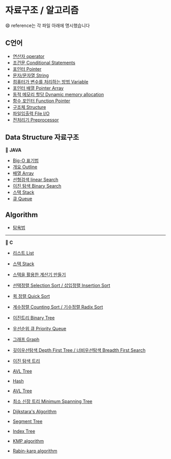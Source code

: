 # 자료구조 / 알고리즘  
&#128516; reference는 각 파일 아래에 명시했습니다

## C언어

- [연산자 operator](https://yooooon51.tistory.com/11?category=786789)
- [조건문 Conditional Statements](https://yooooon51.tistory.com/12?category=786789)
- [포인터 Pointer](https://yooooon51.tistory.com/13?category=786789)
- [문자/문자열 String](https://yooooon51.tistory.com/14?category=786789)
- [컴퓨터가 변수를 처리하는 방법 Variable](https://yooooon51.tistory.com/15?category=786789)
- [포인터 배열 Pointer Array](https://yooooon51.tistory.com/16?category=786789)
- [동적 메모리 할당 Dynamic memory allocation](https://yooooon51.tistory.com/17?category=786789)
- [함수 포인터 Function Pointer](https://yooooon51.tistory.com/18?category=786789)
- [구조체 Structure](https://yooooon51.tistory.com/19?category=786789)
- [파일입출력 File I/O](https://yooooon51.tistory.com/20?category=786789)
- [전처리기 Preprocessor](https://yooooon51.tistory.com/21?category=786789)

## Data Structure 자료구조 
&#127854; __JAVA__
- [Big-O 표기법](https://yooooon51.tistory.com/22)
- [개요 Outline](https://github.com/yooooonk/TIL/blob/master/Computer%20Science/DataStructure/outline.md)
- [배열 Array](https://github.com/yooooonk/TIL/blob/master/Computer%20Science/DataStructure/Array.md)
- [선형검색 linear Search](https://github.com/yooooonk/TIL/blob/master/Computer%20Science/DataStructure/linear%20search.md)
- [이진 탐색 Binary Search](https://github.com/yooooonk/TIL/blob/master/Computer%20Science/DataStructure/binary%20search.md)
- [스택 Stack](https://github.com/yooooonk/TIL/blob/master/Computer%20Science/DataStructure/stack.md)
- [큐 Queue](https://github.com/yooooonk/TIL/blob/master/Computer%20Science/DataStructure/queue.md)

## Algorithm
- [탐욕법]()
---
&#127875; __C__
- [리스트 List](https://github.com/yooooonk/TIL/blob/master/Computer%20Science/Software%20Basic/DS%20-linkedList.md)
- [스택 Stack](https://github.com/yooooonk/TIL/blob/master/Computer%20Science/DataStructure/stack.md)
- [스택을 활용한 계산기 만들기](https://github.com/yooooonk/TIL/blob/master/Computer%20Science/Software%20Basic/DS%20-%20stackCalculator.md)

- [선택정렬 Selection Sort / 삽입정렬 Insertion Sort](https://github.com/yooooonk/TIL/blob/master/Computer%20Science/Software%20Basic/DS-%20%20sort1.md)
- [퀵 정렬 Quick Sort](https://github.com/yooooonk/TIL/blob/master/Computer%20Science/Software%20Basic/DS-%20%20sort2.md)
- [계수정렬 Counting Sort / 기수정렬 Radix Sort](https://github.com/yooooonk/TIL/blob/master/Computer%20Science/Software%20Basic/DS%20-%20sort3.md)
- [이진트리 Binary Tree](https://github.com/yooooonk/TIL/blob/master/Computer%20Science/Software%20Basic/DS%20-%20binaryTree.md)
- [우선순위 큐 Priority Queue](https://github.com/yooooonk/TIL/blob/master/Computer%20Science/Software%20Basic/DS%20-%20priorityQueue.md)
- [그래프 Graph](https://github.com/yooooonk/TIL/blob/master/Computer%20Science/Software%20Basic/DS-graph.md)
- [깊이우선탐색 Depth First Tree / 너비우선탐색 Breadth First Search](https://github.com/yooooonk/TIL/blob/master/Computer%20Science/Software%20Basic/DS%20-%20search2.md
)
- [이진 탐색 트리](https://github.com/yooooonk/TIL/blob/master/Computer%20Science/Software%20Basic/DS%20-%20BinarySearchTree.md)
- [AVL Tree](https://github.com/yooooonk/TIL/blob/master/Computer%20Science/Software%20Basic/DS%20-%20AVL%20Tree.md)
- [Hash](https://github.com/yooooonk/TIL/blob/master/Computer%20Science/Software%20Basic/DS%20-%20Hash.md)
- [AVL Tree](https://github.com/yooooonk/TIL/blob/master/Computer%20Science/Software%20Basic/DS%20-%20AVL%20Tree.md)
- [최소 신장 트리 Minimum Spanning Tree](https://github.com/yooooonk/TIL/blob/master/Computer%20Science/Software%20Basic/DS%20-%20MST.md)
- [Dijkstara's Algorithm](https://github.com/yooooonk/TIL/blob/master/Computer%20Science/Software%20Basic/DS%20-%20Dijkstra's.md)
- [Segment Tree](https://github.com/yooooonk/TIL/blob/master/Computer%20Science/Software%20Basic/DS%20-%20segment%20Tree.md)
- [Index Tree](https://github.com/yooooonk/TIL/blob/master/Computer%20Science/Software%20Basic/DS%20-%20index%20tree.md)
- [KMP algorithm](https://github.com/yooooonk/TIL/blob/master/Computer%20Science/Software%20Basic/DS%20-%20KMP%20algorithm.md)
- [Rabin-karp algorithm](https://github.com/yooooonk/TIL/blob/master/Computer%20Science/Software%20Basic/DS%20-%20rabin-karp.md)


